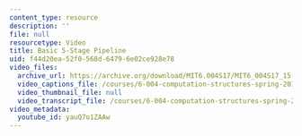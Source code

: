 ```yaml
---
content_type: resource
description: ''
file: null
resourcetype: Video
title: Basic 5-Stage Pipeline
uid: f44d20ea-52f0-568d-6479-6e02ce928e78
video_files:
  archive_url: https://archive.org/download/MIT6.004S17/MIT6_004S17_15-02-02_300k.mp4
  video_captions_file: /courses/6-004-computation-structures-spring-2017/d6576853525a5273963614e85de07a61_yauQ7o1ZAAw.vtt
  video_thumbnail_file: null
  video_transcript_file: /courses/6-004-computation-structures-spring-2017/0c6688b0ab5c763828424c94f67873ae_yauQ7o1ZAAw.pdf
video_metadata:
  youtube_id: yauQ7o1ZAAw
---
```

